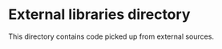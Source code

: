 External libraries directory
================================

This directory contains code picked up from external sources. 

